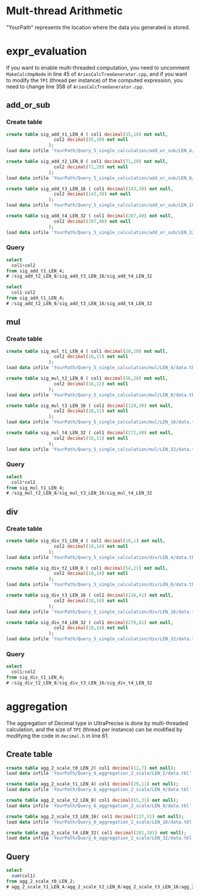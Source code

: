 # Mult-thread Arithmetic

 "YourPath" represents the location where the data you generated is stored.

# expr_evaluation

If you want to enable multi-threaded computation, you need to uncomment `MakeCalcXmpNode` in line 45 of `AriesCalcTreeGenerator.cpp`, and if you want to modify the `TPI` (thread per instance) of the computed expression, you need to change line 358 of `AriesCalcTreeGenerator.cpp`.

## add_or_sub

### Create table

```sql
create table sig_add_t1_LEN_4 ( col1 decimal(35,10) not null, 
                  col2 decimal(35,10) not null
                );
load data infile 'YourPath/Query_5_single_calculation/add_or_sub/LEN_4/data.tbl' into table sig_add_t1_LEN_4 fields terminated by '|';

create table sig_add_t2_LEN_8 ( col1 decimal(71,20) not null, 
                  col2 decimal(71,20) not null
                );
load data infile 'YourPath/Query_5_single_calculation/add_or_sub/LEN_8/data.tbl' into table sig_add_t2_LEN_8 fields terminated by '|';

create table sig_add_t3_LEN_16 ( col1 decimal(143,30) not null, 
                  col2 decimal(143,30) not null
                );
load data infile 'YourPath/Query_5_single_calculation/add_or_sub/LEN_16/data.tbl' into table sig_add_t3_LEN_16 fields terminated by '|';

create table sig_add_t4_LEN_32 ( col1 decimal(287,40) not null, 
                  col2 decimal(287,40) not null
                );
load data infile 'YourPath/Query_5_single_calculation/add_or_sub/LEN_32/data.tbl' into table sig_add_t4_LEN_32 fields terminated by '|';
```

### Query

```sql
select 
  col1+col2
from sig_add_t1_LEN_4;
# /sig_add_t2_LEN_8/sig_add_t3_LEN_16/sig_add_t4_LEN_32

select 
  col1-col2
from sig_add_t1_LEN_4;
# /sig_add_t2_LEN_8/sig_add_t3_LEN_16/sig_add_t4_LEN_32
```

## mul

### Create table

```sql
create table sig_mul_t1_LEN_4 ( col1 decimal(20,10) not null, 
                  col2 decimal(16,11) not null
                );
load data infile 'YourPath/Query_5_single_calculation/mul/LEN_4/data.tbl' into table sig_mul_t1_LEN_4 fields terminated by '|';

create table sig_mul_t2_LEN_8 ( col1 decimal(56,20) not null, 
                  col2 decimal(16,11) not null
                );
load data infile 'YourPath/Query_5_single_calculation/mul/LEN_8/data.tbl' into table sig_mul_t2_LEN_8 fields terminated by '|';

create table sig_mul_t3_LEN_16 ( col1 decimal(128,30) not null, 
                  col2 decimal(16,11) not null
                );
load data infile 'YourPath/Query_5_single_calculation/mul/LEN_16/data.tbl' into table sig_mul_t3_LEN_16 fields terminated by '|';

create table sig_mul_t4_LEN_32 ( col1 decimal(272,40) not null, 
                  col2 decimal(16,11) not null
                );
load data infile 'YourPath/Query_5_single_calculation/mul/LEN_32/data.tbl' into table sig_mul_t4_LEN_32 fields terminated by '|';
```

### Query

```sql
select 
  col1*col2
from sig_mul_t1_LEN_4;
# /sig_mul_t2_LEN_8/sig_mul_t3_LEN_16/sig_mul_t4_LEN_32
```

## div

### Create table

```sql
create table sig_div_t1_LEN_4 ( col1 decimal(18,1) not null, 
                  col2 decimal(18,14) not null
                );
load data infile 'YourPath/Query_5_single_calculation/div/LEN_4/data.tbl' into table sig_div_t1_LEN_4 fields terminated by '|';

create table sig_div_t2_LEN_8 ( col1 decimal(54,21) not null, 
                  col2 decimal(18,14) not null
                );
load data infile 'YourPath/Query_5_single_calculation/div/LEN_8/data.tbl' into table sig_div_t2_LEN_8 fields terminated by '|';

create table sig_div_t3_LEN_16 ( col1 decimal(126,41) not null, 
                  col2 decimal(18,14) not null
                );
load data infile 'YourPath/Query_5_single_calculation/div/LEN_16/data.tbl' into table sig_div_t3_LEN_16 fields terminated by '|';

create table sig_div_t4_LEN_32 ( col1 decimal(270,81) not null, 
                  col2 decimal(18,14) not null
                );
load data infile 'YourPath/Query_5_single_calculation/div/LEN_32/data.tbl' into table sig_div_t4_LEN_32 fields terminated by '|';
```

### Query

```sql
select 
  col1/col2
from sig_div_t1_LEN_4;
# /sig_div_t2_LEN_8/sig_div_t3_LEN_16/sig_div_t4_LEN_32
```

# aggregation

The aggregation of Decimal type in UltraPrecise is done by multi-threaded calculation, and the size of `TPI` (thread per instance) can be modified by modifying the code in `decimal.h` in line 61.

## Create table

```sql
create table agg_2_scale_t0_LEN_2( col1 decimal(11,7) not null);
load data infile 'YourPath/Query_6_aggregation_2_scale/LEN_2/data.tbl' into table agg_2_scale_t0_LEN_2 fields terminated by '|';

create table agg_2_scale_t1_LEN_4( col1 decimal(29,11) not null);
load data infile 'YourPath/Query_6_aggregation_2_scale/LEN_4/data.tbl' into table agg_2_scale_t1_LEN_4 fields terminated by '|';

create table agg_2_scale_t2_LEN_8( col1 decimal(65,31) not null);
load data infile 'YourPath/Query_6_aggregation_2_scale/LEN_8/data.tbl' into table agg_2_scale_t2_LEN_8 fields terminated by '|';

create table agg_2_scale_t3_LEN_16( col1 decimal(137,51) not null);
load data infile 'YourPath/Query_6_aggregation_2_scale/LEN_16/data.tbl' into table agg_2_scale_t3_LEN_16 fields terminated by '|';

create table agg_2_scale_t4_LEN_32( col1 decimal(281,101) not null);
load data infile 'YourPath/Query_6_aggregation_2_scale/LEN_32/data.tbl' into table agg_2_scale_t4_LEN_32 fields terminated by '|';
```

## Query

```sql
select 
  sum(col1)
from agg_2_scale_t0_LEN_2;
# agg_2_scale_t1_LEN_4/agg_2_scale_t2_LEN_8/agg_2_scale_t3_LEN_16/agg_2_scale_t4_LEN_32
```